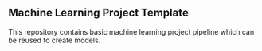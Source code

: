 ## Machine Learning Project Template

This repository contains basic machine learning project pipeline which can be reused to create models.

